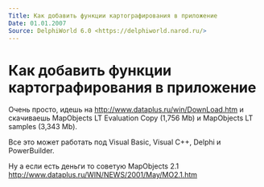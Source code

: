 ```yaml
---
Title: Как добавить функции картографирования в приложение
Date: 01.01.2007
Source: DelphiWorld 6.0 <https://delphiworld.narod.ru/>
---
```



Как добавить функции картографирования в приложение
===================================================

Очень просто, идешь на http://www.dataplus.ru/win/DownLoad.htm и
скачиваешь MapObjects LT Evaluation Copy (1,756 Mb) и MapObjects LT
samples (3,343 Mb).

Все это может работать под Visual Basic, Visual C++,
Delphi и PowerBuilder.

Ну а если есть деньги то советую MapObjects 2.1
http://www.dataplus.ru/WIN/NEWS/2001/May/MO2.1.htm



